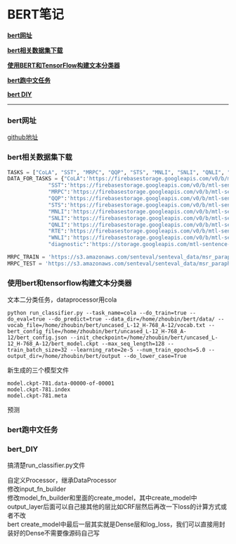 # BERT笔记

[**bert网址**](#bert网址)

[**bert相关数据集下载**](#bert相关数据集下载)

[**使用BERT和TensorFlow构建文本分类器**](#使用bert和tensorflow构建文本分类器)

[**bert跑中文任务**](#bert跑中文任务)

[**bert DIY**](#bert_diy)

---

### bert网址

[github地址](https://github.com/google-research/bert)<br>

### bert相关数据集下载

```python
TASKS = ["CoLA", "SST", "MRPC", "QQP", "STS", "MNLI", "SNLI", "QNLI", "RTE", "WNLI", "diagnostic"]
DATA_FOR_TASKS = {"CoLA":'https://firebasestorage.googleapis.com/v0/b/mtl-sentence-representations.appspot.com/o/data%2FCoLA.zip?alt=media&token=46d5e637-3411-4188-bc44-5809b5bfb5f4',
             "SST":'https://firebasestorage.googleapis.com/v0/b/mtl-sentence-representations.appspot.com/o/data%2FSST-2.zip?alt=media&token=aabc5f6b-e466-44a2-b9b4-cf6337f84ac8',
             "MRPC":'https://firebasestorage.googleapis.com/v0/b/mtl-sentence-representations.appspot.com/o/data%2Fmrpc_dev_ids.tsv?alt=media&token=ec5c0836-31d5-48f4-b431-7480817f1adc',
             "QQP":'https://firebasestorage.googleapis.com/v0/b/mtl-sentence-representations.appspot.com/o/data%2FQQP.zip?alt=media&token=700c6acf-160d-4d89-81d1-de4191d02cb5',
             "STS":'https://firebasestorage.googleapis.com/v0/b/mtl-sentence-representations.appspot.com/o/data%2FSTS-B.zip?alt=media&token=bddb94a7-8706-4e0d-a694-1109e12273b5',
             "MNLI":'https://firebasestorage.googleapis.com/v0/b/mtl-sentence-representations.appspot.com/o/data%2FMNLI.zip?alt=media&token=50329ea1-e339-40e2-809c-10c40afff3ce',
             "SNLI":'https://firebasestorage.googleapis.com/v0/b/mtl-sentence-representations.appspot.com/o/data%2FSNLI.zip?alt=media&token=4afcfbb2-ff0c-4b2d-a09a-dbf07926f4df',
             "QNLI":'https://firebasestorage.googleapis.com/v0/b/mtl-sentence-representations.appspot.com/o/data%2FQNLI.zip?alt=media&token=c24cad61-f2df-4f04-9ab6-aa576fa829d0',
             "RTE":'https://firebasestorage.googleapis.com/v0/b/mtl-sentence-representations.appspot.com/o/data%2FRTE.zip?alt=media&token=5efa7e85-a0bb-4f19-8ea2-9e1840f077fb',
             "WNLI":'https://firebasestorage.googleapis.com/v0/b/mtl-sentence-representations.appspot.com/o/data%2FWNLI.zip?alt=media&token=068ad0a0-ded7-4bd7-99a5-5e00222e0faf',
             "diagnostic":'https://storage.googleapis.com/mtl-sentence-representations.appspot.com/tsvsWithoutLabels%2FAX.tsv?GoogleAccessId=firebase-adminsdk-0khhl@mtl-sentence-representations.iam.gserviceaccount.com&Expires=2498860800&Signature=DuQ2CSPt2Yfre0C%2BiISrVYrIFaZH1Lc7hBVZDD4ZyR7fZYOMNOUGpi8QxBmTNOrNPjR3z1cggo7WXFfrgECP6FBJSsURv8Ybrue8Ypt%2FTPxbuJ0Xc2FhDi%2BarnecCBFO77RSbfuz%2Bs95hRrYhTnByqu3U%2FYZPaj3tZt5QdfpH2IUROY8LiBXoXS46LE%2FgOQc%2FKN%2BA9SoscRDYsnxHfG0IjXGwHN%2Bf88q6hOmAxeNPx6moDulUF6XMUAaXCSFU%2BnRO2RDL9CapWxj%2BDl7syNyHhB7987hZ80B%2FwFkQ3MEs8auvt5XW1%2Bd4aCU7ytgM69r8JDCwibfhZxpaa4gd50QXQ%3D%3D'}

MRPC_TRAIN = 'https://s3.amazonaws.com/senteval/senteval_data/msr_paraphrase_train.txt'
MRPC_TEST = 'https://s3.amazonaws.com/senteval/senteval_data/msr_paraphrase_test.txt'

```

### 使用bert和tensorflow构建文本分类器

文本二分类任务，dataprocessor用cola<br>
```shell
python run_classifier.py --task_name=cola --do_train=true --do_eval=true --do_predict=true --data_dir=/home/zhoubin/bert/data/ --vocab_file=/home/zhoubin/bert/uncased_L-12_H-768_A-12/vocab.txt --bert_config_file=/home/zhoubin/bert/uncased_L-12_H-768_A-12/bert_config.json --init_checkpoint=/home/zhoubin/bert/uncased_L-12_H-768_A-12/bert_model.ckpt --max_seq_length=128 --train_batch_size=32 --learning_rate=2e-5 --num_train_epochs=5.0 --output_dir=/home/zhoubin/bert/output --do_lower_case=True
```

新生成的三个模型文件<br>
```shell
model.ckpt-781.data-00000-of-00001
model.ckpt-781.index
model.ckpt-781.meta
```

预测<br>


### bert跑中文任务



### bert_DIY

搞清楚run_classifier.py文件

自定义Processor，继承DataProcessor<br>
修改input_fn_builder<br>
修改model_fn_builder和里面的create_model，其中create_model中output_layer后面可以自己接其他的层比如CRF层然后再改一下loss的计算方式或者不改<br>
bert create_model中最后一层其实就是Dense层和log_loss，我们可以直接用封装好的Dense不需要像源码自己写

